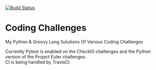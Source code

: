 
[![Build Status](https://travis-ci.org/marshallhumble/Coding_Challenges.svg?branch=master)](https://travis-ci.org/marshallhumble/Coding_Challenges) 

# Coding Challenges

My Python & Groovy Lang Solutions Of Various Coding Challenges

Currently Pytest is enabled on the CheckIO challenges and the Python version of the Project Euler challenges.  
CI is being handled by TravisCI.
